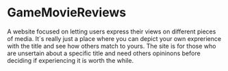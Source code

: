 # GameMovieReviews

A website focused on letting users express their views on different pieces of media. It´s really just a place where you can depict your own exprerience with the title and see how others match to yours. The site is for those who are unsertain about a specific title and need others opininons before deciding if experiencing it is worth the while.
